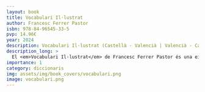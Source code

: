 ```yaml
---
layout: book
title: Vocabulari Il·lustrat
author: Francesc Ferrer Pastor
isbn: 978-84-96545-33-5
pvp: 14.96€
year: 2024
description: Vocabulari Il·lustrat (Castellà - Valencià | Valencià - Castellà)
description_long: >
  El <em>Vocabulari Il·lustrat</em> de Francesc Ferrer Pastor és una eina fonamental per a estudiants i docents. Aquest vocabulari ofereix una doble funció: d'una banda, proporciona la traducció i definició clara i precisa de paraules tant en valencià com en castellà; de l'altra, inclou il·lustracions que faciliten la comprensió visual dels termes. Aquest vocabulari és ideal per a l'aprenentatge a les escoles. Francesc Ferrer Pastor, reconegut lexicògraf, va elaborar aquesta obra amb rigor i passió per la llengua, fent-la accessible i atractiva per als joves lectors.
importance: 1
category: diccionaris
img: assets/img/book_covers/vocabulari.png
image: vocabulari.png
---
```

